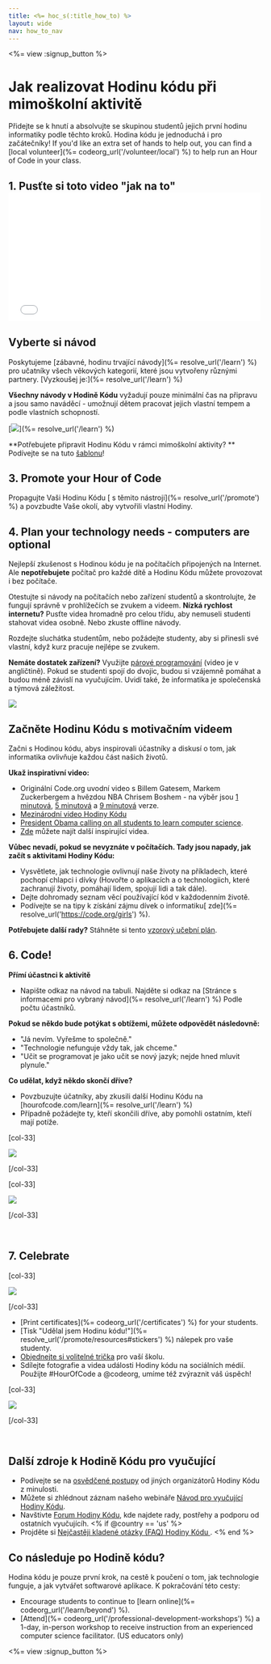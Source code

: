 ```yaml
---
title: <%= hoc_s(:title_how_to) %>
layout: wide
nav: how_to_nav
---
```

<%= view :signup_button %>

# Jak realizovat Hodinu kódu při mimoškolní aktivitě

Přidejte se k hnutí a absolvujte se skupinou studentů jejich první hodinu informatiky podle těchto kroků. Hodina kódu je jednoduchá i pro začátečníky! If you'd like an extra set of hands to help out, you can find a [local volunteer](%= codeorg_url('/volunteer/local') %) to help run an Hour of Code in your class.

## 1. Pusťte si toto video "jak na to" <iframe width="500" height="255" src="//www.youtube.com/embed/SrnvvWDm73k" frameborder="0" allowfullscreen mark="crwd-mark"></iframe> 

## Vyberte si návod

Poskytujeme [zábavné, hodinu trvající návody](%= resolve_url('/learn') %) pro učatníky všech věkových kategorií, které jsou vytvořeny různými partnery. [Vyzkoušej je:](%= resolve_url('/learn') %)

**Všechny návody v Hodině Kódu** vyžadují pouze minimální čas na připravu a jsou samo naváděcí - umožnují dětem pracovat jejich vlastní tempem a podle vlastních schopností.

[![](/images/fit-700/tutorials.png)](%= resolve_url('/learn') %)

**Potřebujete připravit Hodinu Kódu v rámci mimoškolní aktivity? ** Podívejte se na tuto [šablonu](/files/AfterschoolEducatorLessonPlanOutline.docx)!

## 3. Promote your Hour of Code

Propagujte Vaši Hodinu Kódu [ s těmito nástroji](%= resolve_url('/promote') %) a povzbudte Vaše okolí, aby vytvořili vlastní Hodiny.

## 4. Plan your technology needs - computers are optional

Nejlepší zkušenost s Hodinou kódu je na počítačích připojených na Internet. Ale **nepotřebujete** počítač pro každé dítě a Hodinu Kódu můžete provozovat i bez počítače.

Otestujte si návody na počítačích nebo zařízení studentů a skontrolujte, že fungují správně v prohlížečích se zvukem a videem. **Nízká rychlost internetu?** Pusťte videa hromadně pro celou třídu, aby nemuseli studenti stahovat videa osobně. Nebo zkuste offline návody.

Rozdejte sluchátka studentům, nebo požádejte studenty, aby si přinesli své vlastní, když kurz pracuje nejlépe se zvukem.

**Nemáte dostatek zařízení?** Využijte [párové programování](https://www.youtube.com/watch?v=vgkahOzFH2Q) (video je v angličtině). Pokud se studenti spojí do dvojic, budou si vzájemně pomáhat a budou méně závislí na vyučujícím. Uvidí také, že informatika je společenská a týmová záležitost.

<img src="/images/fit-350/group_ipad.jpg" />

## Začněte Hodinu Kódu s motivačním videem

Začni s Hodinou kódu, abys inspirovali účastníky a diskusí o tom, jak informatika ovlivňuje každou část našich životů.

**Ukaž inspirativní video:**

- Originální Code.org uvodní video s Billem Gatesem, Markem Zuckerbergem a hvězdou NBA Chrisem Boshem - na výběr jsou [1 minutová](https://www.youtube.com/watch?v=qYZF6oIZtfc), [5 minutová](https://www.youtube.com/watch?v=nKIu9yen5nc) a [9 minutová](https://www.youtube.com/watch?v=dU1xS07N-FA) verze.
- [Mezinárodní video Hodiny Kódu](https://www.youtube.com/watch?v=KsOIlDT145A)
- [President Obama calling on all students to learn computer science](https://www.youtube.com/watch?v=6XvmhE1J9PY).
- [Zde](https://www.youtube.com/playlist?list=PLzdnOPI1iJNfpD8i4Sx7U0y2MccnrNZuP) můžete najít další inspirující videa.

**Vůbec nevadí, pokud se nevyznáte v počítačích. Tady jsou napady, jak začít s aktivitami Hodiny Kódu:**

- Vysvětlete, jak technologie ovlivnují naše životy na příkladech, které pochopí chlapci i dívky (Hovořte o aplikacích a o technologiich, které zachranují životy, pomáhají lidem, spojují lidi a tak dále).
- Dejte dohromady seznam věcí používající kód v každodenním životě.
- Podívejte se na tipy k získání zájmu dívek o informatiku[ zde](%= resolve_url('https://code.org/girls') %).

**Potřebujete další rady?** Stáhněte si tento [vzorový učební plán](/files/AfterschoolEducatorLessonPlanOutline.docx).

## 6. Code!

**Přímí účastnci k aktivitě**

- Napište odkaz na návod na tabuli. Najděte si odkaz na [Stránce s informacemi pro vybraný návod](%= resolve_url('/learn') %) Podle počtu účastníků.

**Pokud se někdo bude potýkat s obtížemi, můžete odpovědět následovně:**

- "Já nevím. Vyřešme to společně."
- "Technologie nefunguje vždy tak, jak chceme."
- "Učit se programovat je jako učit se nový jazyk; nejde hned mluvit plynule."

**Co udělat, když někdo skončí dříve?**

- Povzbuzujte účatníky, aby zkusili další Hodinu Kódu na [hourofcode.com/learn](%= resolve_url('/learn') %)
- Případně požádejte ty, kteří skončili dříve, aby pomohli ostatním, kteří mají potíže.

[col-33]

![](/images/fit-250/highschoolgirls.jpeg)

[/col-33]

[col-33]

![](/images/fit-300/group_ar.jpg)

[/col-33]

<p style="clear:both">&nbsp;</p>

## 7. Celebrate

[col-33]

![](/images/fit-300/boy-certificate.jpg)

[/col-33]

- [Print certificates](%= codeorg_url('/certificates') %) for your students.
- [Tisk "Udělal jsem Hodinu kódu!"](%= resolve_url('/promote/resources#stickers') %) nálepek pro vaše studenty.
- [Objednejte si volitelné trička](http://blog.code.org/post/132608499493/hour-of-code-shirts-and-more) pro vaší školu.
- Sdílejte fotografie a videa události Hodiny kódu na sociálních médií. Použijte #HourOfCode a @codeorg, umíme též zvýraznit váš úspěch!

[col-33]

![](/images/fit-260/highlight-certificates.jpg)

[/col-33]

<p style="clear:both">&nbsp;</p>

## Další zdroje k Hodině Kódu pro vyučující

- Podívejte se na [ osvědčené postupy](http://www.slideshare.net/TeachCode/hour-of-code-best-practices-for-successful-educators-51273466) od jiných organizátorů Hodiny Kódu z minulosti.
- Můžete si zhlédnout záznam našeho webináře [Návod pro vyučující Hodiny Kódu](https://youtu.be/EJeMeSW2-Mw).
- Navštivte [Forum Hodiny Kódu](http://forum.code.org/c/plc/hour-of-code), kde najdete rady, postřehy a podporu od ostatních vyučujícíh. <% if @country == 'us' %>
- Projděte si [Nejčastěji kladené otázky (FAQ) Hodiny Kódu ](https://support.code.org/hc/en-us/categories/200147083-Hour-of-Code). <% end %>

## Co následuje po Hodině kódu?

Hodina kódu je pouze první krok, na cestě k poučení o tom, jak technologie funguje, a jak vytvářet softwarové aplikace. K pokračování této cesty:

- Encourage students to continue to [learn online](%= codeorg_url('/learn/beyond') %).
- [Attend](%= codeorg_url('/professional-development-workshops') %) a 1-day, in-person workshop to receive instruction from an experienced computer science facilitator. (US educators only)

<%= view :signup_button %>